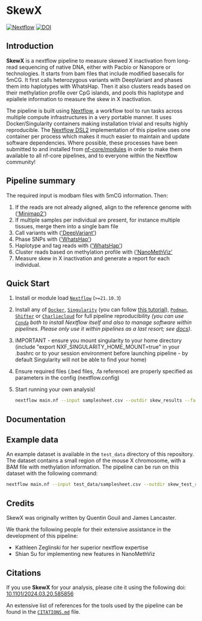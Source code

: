 # SkewX


  [![Nextflow](https://img.shields.io/badge/nextflow-%E2%89%A521.10.3-brightgreen.svg)](https://www.nextflow.io/)
  [![DOI]()](https://doi.org/10.1101/2024.03.20.585856)

## Introduction

**SkewX** is a nextflow pipeline to measure skewed X inactivation from long-read sequencing of native DNA, either with Pacbio or Nanopore or technologies.
It starts from bam files that include modified basecalls for 5mCG. It first calls heterozygous variants with DeepVariant and phases them into haplotypes with WhatsHap. Then it also clusters reads based on their methylation profile over CpG islands, and pools this haplotype and epiallele information to measure the skew in X inactivation.


The pipeline is built using [Nextflow](https://www.nextflow.io), a workflow tool to run tasks across multiple compute infrastructures in a very portable manner. It uses Docker/Singularity containers making installation trivial and results highly reproducible. The [Nextflow DSL2](https://www.nextflow.io/docs/latest/dsl2.html) implementation of this pipeline uses one container per process which makes it much easier to maintain and update software dependencies. Where possible, these processes have been submitted to and installed from [nf-core/modules](https://github.com/nf-core/modules) in order to make them available to all nf-core pipelines, and to everyone within the Nextflow community!

## Pipeline summary

The required input is modbam files with 5mCG information. Then:

1. If the reads are not already aligned, align to the reference genome with (['Minimap2']())
2. If multiple samples per individual are present, for instance multiple tissues, merge them into a single bam file
3. Call variants with (['DeepVariant'](https://github.com/google/deepvariant))
4. Phase SNPs with (['WhatsHap'](https://whatshap.readthedocs.io/en/latest/index.html))
5. Haplotype and tag reads with (['WhatsHap'](https://whatshap.readthedocs.io/en/latest/index.html))
6. Cluster reads based on methylation profile with (['NanoMethViz']((https://www.bioconductor.org/packages/release/bioc/html/NanoMethViz.html))
7. Measure skew in X inactivation and generate a report for each individual.

## Quick Start

1. Install or module load [`Nextflow`](https://www.nextflow.io/docs/latest/getstarted.html#installation) (`>=21.10.3`)

2. Install any of [`Docker`](https://docs.docker.com/engine/installation/), [`Singularity`](https://www.sylabs.io/guides/3.0/user-guide/) (you can follow [this tutorial](https://singularity-tutorial.github.io/01-installation/)), [`Podman`](https://podman.io/), [`Shifter`](https://nersc.gitlab.io/development/shifter/how-to-use/) or [`Charliecloud`](https://hpc.github.io/charliecloud/) for full pipeline reproducibility _(you can use [`Conda`](https://conda.io/miniconda.html) both to install Nextflow itself and also to manage software within pipelines. Please only use it within pipelines as a last resort; see [docs](https://nf-co.re/usage/configuration#basic-configuration-profiles))_.

3. IMPORTANT - ensure you mount singularity to your home directory (include "export NXF_SINGULARITY_HOME_MOUNT=true" in your .bashrc or to your session environment before launching pipeline - by default Singularity will not be able to find your home)

4. Ensure required files (.bed files, .fa reference) are properly specified as parameters in the config (nextflow.config)

5. Start running your own analysis!

   ```bash
   nextflow main.nf --input samplesheet.csv --outdir skew_results --fasta chm13v2.0.fa --cgi CGIs_CHM13v2_chrX.bed -profile singularity
   ```

<!-- TO DO: accept phased vcf to skip deepvariant, or accept haplotyped bam to skip deepvariant+whatshap? How to handle that without needing another samplesheet? I could provide haplotyped bams-->


## Documentation

## Example data

An example dataset is available in the `test_data` directory of this repository. The dataset contains a small region of the mouse X chromosome, with a BAM file with methylation information. The pipeline can be run on this dataset with the following command:

```bash
nextflow main.nf --input test_data/samplesheet.csv --outdir skew_test_results --fasta test_data/mm10_chrX.fa --cgi test_data/mm10_chrX_CGI.bed -profile test
```

## Credits

SkewX was originally written by Quentin Gouil and James Lancaster.

We thank the following people for their extensive assistance in the development of this pipeline:

- Kathleen Zeglinski for her superior nextflow expertise
- Shian Su for implementing new features in NanoMethViz

<!-- TODO nf-core: If applicable, make list of people who have also contributed -->



## Citations

<!-- TODO nf-core: Add citation for pipeline after first release. Uncomment lines below and update Zenodo doi and badge at the top of this file. -->
If you use  **SkewX** for your analysis, please cite it using the following doi: [10.1101/2024.03.20.585856](https://doi.org/10.1101/2024.03.20.585856)

<!-- TODO nf-core: Add bibliography of tools and data used in your pipeline -->

An extensive list of references for the tools used by the pipeline can be found in the [`CITATIONS.md`](CITATIONS.md) file.
